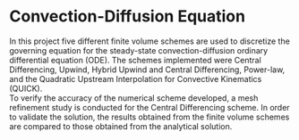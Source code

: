 # Convection-Diffusion Equation

In this project five different finite volume schemes are used to discretize the governing equation for the steady-state convection-diffusion ordinary differential equation (ODE).  The schemes implemented were Central Differencing, Upwind, Hybrid Upwind and Central Differencing, Power-law, and the Quadratic Upstream Interpolation for Convective Kinematics (QUICK).  
To verify the accuracy of the numerical scheme developed, a mesh refinement study is conducted for the Central Differencing scheme.  In order to validate the solution, the results obtained from the finite volume schemes are compared to those obtained from the analytical solution.  
